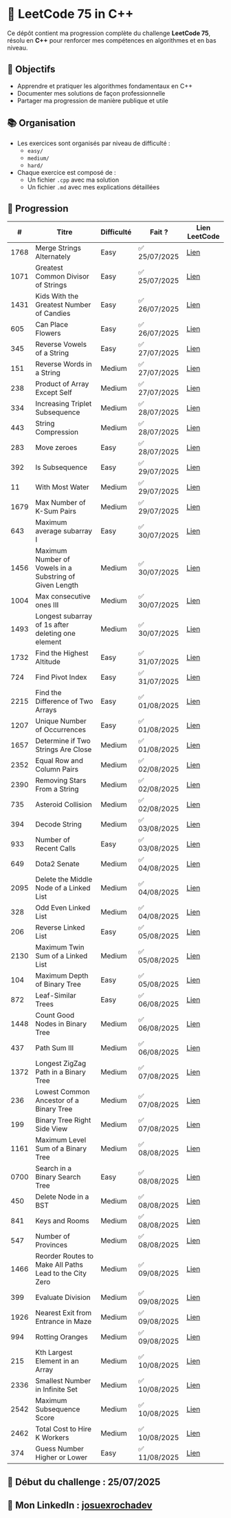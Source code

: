 # 🚀 LeetCode 75 in C++

Ce dépôt contient ma progression complète du challenge **LeetCode 75**, résolu en **C++** pour renforcer mes compétences en algorithmes et en bas niveau.

## 🎯 Objectifs
- Apprendre et pratiquer les algorithmes fondamentaux en C++
- Documenter mes solutions de façon professionnelle
- Partager ma progression de manière publique et utile

## 📚 Organisation
- Les exercices sont organisés par niveau de difficulté :
  - `easy/`
  - `medium/`
  - `hard/`
- Chaque exercice est composé de :
  - Un fichier `.cpp` avec ma solution
  - Un fichier `.md` avec mes explications détaillées

## 📌 Progression

| # | Titre | Difficulté | Fait ? | Lien LeetCode |
|---|---|---|---|---|
| 1768 | Merge Strings Alternately | Easy | ✅ 25/07/2025 | [Lien](https://leetcode.com/problems/merge-strings-alternately/) |
| 1071 | Greatest Common Divisor of Strings | Easy | ✅ 25/07/2025 | [Lien](https://leetcode.com/problems/greatest-common-divisor-of-strings/) |
| 1431 | Kids With the Greatest Number of Candies | Easy | ✅ 26/07/2025 | [Lien](https://leetcode.com/problems/kids-with-the-greatest-number-of-candies/) |
| 605 | Can Place Flowers | Easy | ✅ 26/07/2025 | [Lien](https://leetcode.com/problems/can-place-flowers/) |
| 345 | Reverse Vowels of a String | Easy | ✅ 27/07/2025 | [Lien](https://leetcode.com/problems/reverse-vowels-of-a-string/) |
| 151 | Reverse Words in a String | Medium | ✅ 27/07/2025  | [Lien](https://leetcode.com/problems/reverse-words-in-a-string) |
| 238 | Product of Array Except Self | Medium | ✅ 27/07/2025 | [Lien](https://leetcode.com/problems/product-of-array-except-self/) |
| 334 | Increasing Triplet Subsequence | Medium | ✅ 28/07/2025 | [Lien](https://leetcode.com/problems/increasing-triplet-subsequence/) |
| 443 | String Compression | Medium | ✅ 28/07/2025 | [Lien](https://leetcode.com/problems/string-compression) |
| 283 | Move zeroes | Easy | ✅ 28/07/2025 | [Lien](https://leetcode.com/problems/move-zeroes/) |
| 392 | Is Subsequence | Easy | ✅ 29/07/2025 | [Lien](https://leetcode.com/problems/is-subsequence/) |
| 11 | With Most Water | Medium | ✅ 29/07/2025 | [Lien](https://leetcode.com/problems/container-with-most-water/) |
| 1679 | Max Number of K-Sum Pairs | Medium | ✅ 29/07/2025 | [Lien](https://leetcode.com/problems/max-number-of-k-sum-pairs/) |
| 643 | Maximum average subarray I | Easy | ✅ 30/07/2025 | [Lien](https://leetcode.com/problems/maximum-average-subarray-i) |
| 1456 | Maximum Number of Vowels in a Substring of Given Length | Medium | ✅ 30/07/2025 | [Lien](https://leetcode.com/problems/maximum-number-of-vowels-in-a-substring-of-given-length/) |
| 1004 | Max consecutive ones III | Medium | ✅ 30/07/2025 | [Lien](https://leetcode.com/problems/max-consecutive-ones-iii/)  |
| 1493 | Longest subarray of 1s after deleting one element | Medium | ✅ 30/07/2025 | [Lien](https://leetcode.com/problems/longest-subarray-of-1s-after-deleting-one-element/) |
| 1732 | Find the Highest Altitude | Easy | ✅ 31/07/2025 | [Lien](https://leetcode.com/problems/find-the-highest-altitude) |
| 724 | Find Pivot Index | Easy | ✅ 31/07/2025 | [Lien](https://leetcode.com/problems/find-pivot-index/) |
| 2215 | Find the Difference of Two Arrays | Easy | ✅ 01/08/2025 | [Lien](https://leetcode.com/problems/find-the-difference-of-two-arrays/) |
| 1207 | Unique Number of Occurrences | Easy | ✅ 01/08/2025 | [Lien](https://leetcode.com/problems/unique-number-of-occurrences/) |
| 1657 | Determine if Two Strings Are Close | Medium | ✅ 01/08/2025 | [Lien](https://leetcode.com/problems/determine-if-two-strings-are-close/) |
| 2352 | Equal Row and Column Pairs | Medium | ✅ 02/08/2025 | [Lien](https://leetcode.com/problems/equal-row-and-column-pairs/) |
| 2390 | Removing Stars From a String | Medium | ✅ 02/08/2025 | [Lien](https://leetcode.com/problems/removing-stars-from-a-string/) |
| 735 | Asteroid Collision | Medium | ✅ 02/08/2025 | [Lien](https://leetcode.com/problems/asteroid-collision/) |
| 394 | Decode String | Medium | ✅ 03/08/2025 | [Lien](https://leetcode.com/problems/decode-string/) |
| 933 | Number of Recent Calls | Easy | ✅ 03/08/2025 | [Lien](https://leetcode.com/problems/number-of-recent-calls/) |
| 649 | Dota2 Senate | Medium | ✅ 04/08/2025 | [Lien](https://leetcode.com/problems/dota2-senate/) |
| 2095 | Delete the Middle Node of a Linked List | Medium | ✅ 04/08/2025 | [Lien](https://leetcode.com/problems/delete-the-middle-node-of-a-linked-list/) |
| 328 | Odd Even Linked List | Medium | ✅ 04/08/2025 | [Lien](https://leetcode.com/problems/odd-even-linked-list/) |
| 206 | Reverse Linked List | Easy | ✅ 05/08/2025 | [Lien](https://leetcode.com/problems/reverse-linked-list/) |
| 2130 | Maximum Twin Sum of a Linked List | Medium | ✅ 05/08/2025 | [Lien](https://leetcode.com/problems/maximum-twin-sum-of-a-linked-list/) |
| 104 | Maximum Depth of Binary Tree | Easy | ✅ 05/08/2025 | [Lien](https://leetcode.com/problems/maximum-depth-of-binary-tree/) |
| 872 | Leaf-Similar Trees | Easy | ✅ 06/08/2025 | [Lien](https://leetcode.com/problems/leaf-similar-trees/) |
| 1448 | Count Good Nodes in Binary Tree | Medium | ✅ 06/08/2025 | [Lien](https://leetcode.com/problems/count-good-nodes-in-binary-tree/) |
| 437 | Path Sum III | Medium | ✅ 06/08/2025 | [Lien](https://leetcode.com/problems/path-sum-iii/) |
| 1372 | Longest ZigZag Path in a Binary Tree | Medium | ✅ 07/08/2025 | [Lien](https://leetcode.com/problems/longest-zigzag-path-in-a-binary-tree/) |
| 236 | Lowest Common Ancestor of a Binary Tree | Medium | ✅ 07/08/2025 | [Lien](https://leetcode.com/problems/lowest-common-ancestor-of-a-binary-tree/) |
| 199 | Binary Tree Right Side View | Medium | ✅ 07/08/2025 | [Lien](https://leetcode.com/problems/binary-tree-right-side-view/) |
| 1161 | Maximum Level Sum of a Binary Tree | Medium | ✅ 08/08/2025 | [Lien](https://leetcode.com/problems/maximum-level-sum-of-a-binary-tree/) |
| 0700 | Search in a Binary Search Tree | Easy | ✅ 08/08/2025 | [Lien](https://leetcode.com/problems/search-in-a-binary-search-tree/) |
| 450 | Delete Node in a BST | Medium | ✅ 08/08/2025 | [Lien](https://leetcode.com/problems/delete-node-in-a-bst/) |
| 841 | Keys and Rooms | Medium | ✅ 08/08/2025 | [Lien](https://leetcode.com/problems/keys-and-rooms/) |
| 547 | Number of Provinces | Medium | ✅ 08/08/2025 | [Lien](https://leetcode.com/problems/number-of-provinces/) |
| 1466 | Reorder Routes to Make All Paths Lead to the City Zero | Medium | ✅ 09/08/2025 | [Lien](https://leetcode.com/problems/reorder-routes-to-make-all-paths-lead-to-the-city-zero/) |
| 399 | Evaluate Division | Medium | ✅ 09/08/2025 | [Lien](https://leetcode.com/problems/evaluate-division/) |
| 1926 | Nearest Exit from Entrance in Maze | Medium | ✅ 09/08/2025 | [Lien](https://leetcode.com/problems/nearest-exit-from-entrance-in-maze/) |
| 994 | Rotting Oranges | Medium | ✅ 09/08/2025 | [Lien](https://leetcode.com/problems/rotting-oranges/) |
| 215 | Kth Largest Element in an Array | Medium | ✅ 10/08/2025 | [Lien](https://leetcode.com/problems/kth-largest-element-in-an-array/) |
| 2336 | Smallest Number in Infinite Set | Medium | ✅ 10/08/2025 | [Lien](https://leetcode.com/problems/smallest-number-in-infinite-set/) |
| 2542 | Maximum Subsequence Score | Medium | ✅ 10/08/2025 | [Lien](https://leetcode.com/problems/maximum-subsequence-score/) |
| 2462 | Total Cost to Hire K Workers | Medium | ✅ 10/08/2025 | [Lien](https://leetcode.com/problems/total-cost-to-hire-k-workers/) |
| 374 | Guess Number Higher or Lower | Easy | ✅ 11/08/2025 | [Lien](https://leetcode.com/problems/guess-number-higher-or-lower/) |

## 📆 Début du challenge : 25/07/2025
## 🔗 Mon LinkedIn : [josuexrochadev](https://www.linkedin.com/in/josuerochadev/)